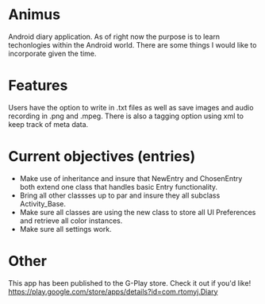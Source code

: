 # Animus
Android diary application. As of right now the purpose is to learn techonlogies within the Android world. There are some things I would like to incorporate given the time.

# Features
Users have the option to write in .txt files as well as save images and audio recording in .png and .mpeg. There is also a tagging option using xml to keep track of meta data.

# Current objectives (entries)
- Make use of inheritance and insure that NewEntry and ChosenEntry both extend one class that handles basic Entry functionality.
- Bring all other classses up to par and insure they all subclass Activity_Base. 
- Make sure all classes are using the new class <CustomAttributes> to store all UI Preferences and retrieve all color instances.
- Make sure all settings work.

# Other
This app has been published to the G-Play store. Check it out if you'd like! https://play.google.com/store/apps/details?id=com.rtomyj.Diary

